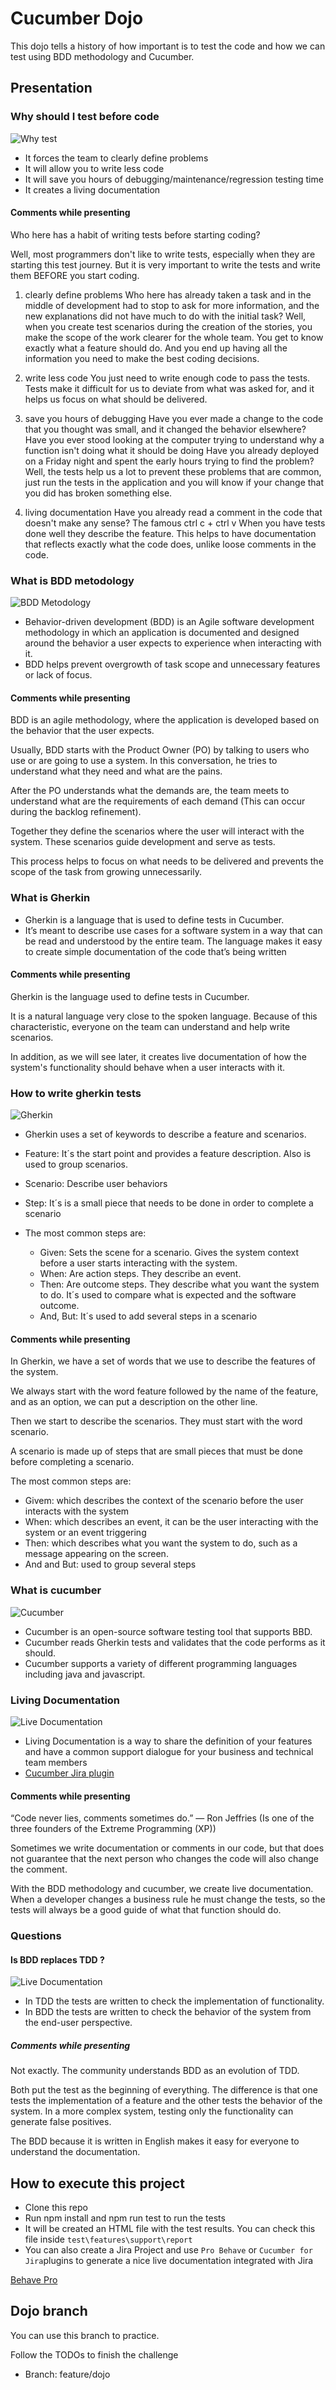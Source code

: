 # Cucumber Dojo

This dojo tells a history of how important is to test the code and how we can test using BDD methodology and Cucumber.

## Presentation

### Why should I test before code

![Why test](docs/why_tests.png)

- It forces the team to clearly define problems
- It will allow you to write less code
- It will save you hours of debugging/maintenance/regression testing time
- It creates a living documentation

#### Comments while presenting

Who here has a habit of writing tests before starting coding?

Well, most programmers don't like to write tests, especially when they are starting this test journey. But it is very important to write the tests and write them BEFORE you start coding.

 1. clearly define problems
   Who here has already taken a task and in the middle of development had to stop to ask for more information, and the new explanations did not have much to do with the initial task?
   Well, when you create test scenarios during the creation of the stories, you make the scope of the work clearer for the whole team. You get to know exactly what a feature should do. And you end up having all the information you need to make the best coding decisions.

 2. write less code
   You just need to write enough code to pass the tests. Tests make it difficult for us to deviate from what was asked for, and it helps us focus on what should be delivered.

 3. save you hours of debugging
   Have you ever made a change to the code that you thought was small, and it changed the behavior elsewhere? Have you ever stood looking at the computer trying to understand why a function isn't doing what it should be doing
   Have you already deployed on a Friday night and spent the early hours trying to find the problem?
   Well, the tests help us a lot to prevent these problems that are common, just run the tests in the application and you will know if your change that you did has broken something else.

 4. living documentation
   Have you already read a comment in the code that doesn't make any sense? The famous ctrl c + ctrl v 
   When you have tests done well they describe the feature. This helps to have documentation that reflects exactly what the code does, unlike loose comments in the code.

### What is BDD metodology

![BDD Metodology](docs/bdd_metodology.png)

- Behavior-driven development (BDD) is an Agile software development methodology in which an application is documented and designed around the behavior a user expects to experience when interacting with it.
- BDD helps prevent overgrowth of task scope and unnecessary features or lack of focus.

#### Comments while presenting
  
BDD is an agile methodology, where the application is developed based on the behavior that the user expects. 

Usually, BDD starts with the Product Owner (PO) by talking to users who use or are going to use a system. In this conversation, he tries to understand what they need and what are the pains.

After the PO understands what the demands are, the team meets to understand what are the requirements of each demand (This can occur during the backlog refinement). 

Together they define the scenarios where the user will interact with the system. These scenarios guide development and serve as tests. 

This process helps to focus on what needs to be delivered and prevents the scope of the task from growing unnecessarily.

### What is Gherkin

- Gherkin is a language that is used to define tests in Cucumber.
- It’s meant to describe use cases for a software system in a way that can be read and understood by the entire team.
The language makes it easy to create simple documentation of the code that’s being written

#### Comments while presenting

Gherkin is the language used to define tests in Cucumber.

It is a natural language very close to the spoken language. Because of this characteristic, everyone on the team can understand and help write scenarios.

In addition, as we will see later, it creates live documentation of how the system's functionality should behave when a user interacts with it.

### How to write gherkin tests

![Gherkin](docs/gherkin.png)

- Gherkin uses a set of keywords to describe a feature and scenarios.
- Feature: It´s the start point and provides a feature description. Also is used to group scenarios.
- Scenario: Describe user behaviors
- Step: It´s is a small piece that needs to be done in order to complete a scenario
- The most common steps are:

  - Given: Sets the scene for a scenario. Gives the system context before a user starts interacting with the system.
  - When: Are action steps. They describe an event.
  - Then: Are outcome steps. They describe what you want the system to do. It´s used to compare what is expected and the software outcome.
  - And, But: It´s used to add several steps in a scenario

#### Comments while presenting

In Gherkin, we have a set of words that we use to describe the features of the system.

We always start with the word feature followed by the name of the feature, and as an option, we can put a description on the other line.

Then we start to describe the scenarios. They must start with the word scenario.

A scenario is made up of steps that are small pieces that must be done before completing a scenario.
  
The most common steps are:

- Givem: which describes the context of the scenario before the user interacts with the system 
- When: which describes an event, it can be the user interacting with the system or an event triggering
- Then: which describes what you want the system to do, such as a message appearing on the screen. 
- And and But: used to group several steps

### What is cucumber

![Cucumber](docs/cucumber.png)

- Cucumber is an open-source software testing tool that supports BBD.
- Cucumber reads Gherkin tests and validates that the code performs as it should.
- Cucumber supports a variety of different programming languages including java and javascript.

### Living Documentation

![Live Documentation](docs/livedocumentation.png)

- Living Documentation is a way to share the definition of your features and have a common support dialogue for your business and technical team members
- [Cucumber Jira plugin](https://cucumber.io/living-documentation/?wvideo=6vohcg54f3)

#### Comments while presenting

“Code  never lies, comments  sometimes do.” — Ron Jeffries (Is one of the three founders of the Extreme Programming (XP))

Sometimes we write documentation or comments in our code, but that does not guarantee that the next person who changes the code will also change the comment.

With the BDD methodology and cucumber, we create live documentation. When a developer changes a business rule he must change the tests, so the tests will always be a good guide of what that function should do.

### Questions

#### Is BDD replaces TDD ?

![Live Documentation](docs/bdd_vs_tdd.png)

- In TDD the tests are written to check the implementation of functionality.
- In BDD the tests are written to check the behavior of the system from the end-user perspective.

##### Comments while presenting

Not exactly. The community understands BDD as an evolution of TDD.

Both put the test as the beginning of everything. The difference is that one tests the implementation of a feature and the other tests the behavior of the system. In a more complex system, testing only the functionality can generate false positives.

The BDD because it is written in English makes it easy for everyone to understand the documentation.

## How to execute this project

- Clone this repo
- Run npm install and npm run test to run the tests
- It will be created an HTML file with the test results. You can check this file inside `test\features\support\report`
- You can also create a Jira Project and use `Pro Behave` or `Cucumber for Jira`plugins to generate a nice live documentation integrated with Jira 

[Behave Pro]([https://help.hindsightsoftware.com/en/articles/1282564-automating-bdd-scenarios](https://help.hindsightsoftware.com/en/articles/1282564-automating-bdd-scenarios))  

## Dojo branch

You can use this branch to practice.

Follow the TODOs to finish the challenge

- Branch: feature/dojo
